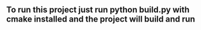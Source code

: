 ## To run this project just run python build.py with cmake installed and the project will build and run
